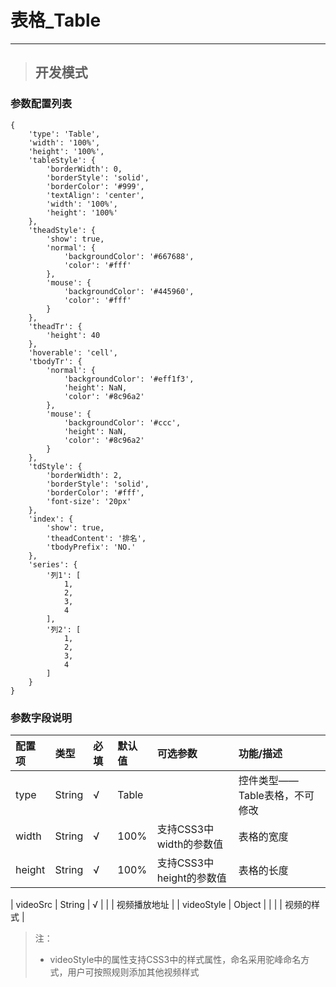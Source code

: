 # 表格\_Table

---

> ## 开发模式

### 参数配置列表

```
{
    'type': 'Table',
    'width': '100%',
    'height': '100%',
    'tableStyle': {
        'borderWidth': 0,
        'borderStyle': 'solid',
        'borderColor': '#999',
        'textAlign': 'center',
        'width': '100%',
        'height': '100%'
    },
    'theadStyle': {
        'show': true,
        'normal': {
            'backgroundColor': '#667688',
            'color': '#fff'
        },
        'mouse': {
            'backgroundColor': '#445960',
            'color': '#fff'
        }
    },
    'theadTr': {
        'height': 40
    },
    'hoverable': 'cell',
    'tbodyTr': {
        'normal': {
            'backgroundColor': '#eff1f3',
            'height': NaN,
            'color': '#8c96a2'
        },
        'mouse': {
            'backgroundColor': '#ccc',
            'height': NaN,
            'color': '#8c96a2'
        }
    },
    'tdStyle': {
        'borderWidth': 2,
        'borderStyle': 'solid',
        'borderColor': '#fff',
        'font-size': '20px'
    },
    'index': {
        'show': true,
        'theadContent': '排名',
        'tbodyPrefix': 'NO.'
    },
    'series': {
        '列1': [
            1,
            2,
            3,
            4
        ],
        '列2': [
            1,
            2,
            3,
            4
        ]
    }
}
```

### 参数字段说明

| 配置项 | 类型 | 必填 | 默认值 | 可选参数 | 功能/描述 |
| :--- | :--- | :--- | :--- | :--- | :--- |
| type | String | √ | Table |  | 控件类型——Table表格，不可修改 |
| width | String | √ | 100% | 支持CSS3中width的参数值 | 表格的宽度 |
| height | String | √ | 100% | 支持CSS3中height的参数值 | 表格的长度 |

| videoSrc | String | √ |  |  | 视频播放地址 |
| videoStyle | Object |  |  |  | 视频的样式 |

> 注：
>
> * videoStyle中的属性支持CSS3中的样式属性，命名采用驼峰命名方式，用户可按照规则添加其他视频样式



